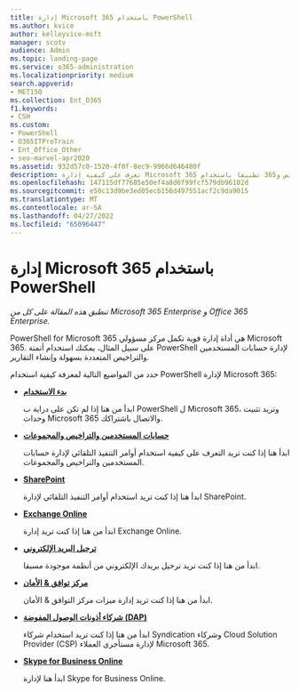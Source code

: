```yaml
---
title: إدارة Microsoft 365 باستخدام PowerShell
ms.author: kvice
author: kelleyvice-msft
manager: scotv
audience: Admin
ms.topic: landing-page
ms.service: o365-administration
ms.localizationpriority: medium
search.appverid:
- MET150
ms.collection: Ent_O365
f1.keywords:
- CSH
ms.custom:
- PowerShell
- O365ITProTrain
- Ent_Office_Other
- seo-marvel-apr2020
ms.assetid: 932d57c0-1520-4f0f-8ec9-9966d646480f
description: تعرف على كيفية إدارة Microsoft 365 المستخدمين والتراخيص و365 تطبيقا باستخدام PowerShell.
ms.openlocfilehash: 147115df77685e50ef4a8d6f99fcf579db96102d
ms.sourcegitcommit: e50c13d9be3ed05ecb156d497551acf2c9da9015
ms.translationtype: MT
ms.contentlocale: ar-SA
ms.lasthandoff: 04/27/2022
ms.locfileid: "65096447"
---
```

# <a name="manage-microsoft-365-with-powershell"></a>إدارة Microsoft 365 باستخدام PowerShell

*تنطبق هذه المقالة على كل من Microsoft 365 Enterprise و Office 365 Enterprise.*

PowerShell for Microsoft 365 هي أداة إدارة قوية تكمل مركز مسؤولي Microsoft 365. على سبيل المثال، يمكنك استخدام أتمتة PowerShell لإدارة حسابات المستخدمين والتراخيص المتعددة بسهولة وإنشاء التقارير.

حدد من المواضيع التالية لمعرفة كيفية استخدام PowerShell لإدارة Microsoft 365:
  
- [**بدء الاستخدام**](getting-started-with-microsoft-365-powershell.md)

    ابدأ من هنا إذا لم تكن على دراية ب PowerShell ل Microsoft 365، وتريد تثبيت وحدات Microsoft 365 والاتصال باشتراكك.

- [**حسابات المستخدمين والتراخيص والمجموعات**](manage-user-accounts-and-licenses-with-microsoft-365-powershell.md)

    ابدأ هنا إذا كنت تريد التعرف على كيفية استخدام أوامر التنفيذ التلقائي لإدارة حسابات المستخدمين والتراخيص والمجموعات.

- [**SharePoint**](manage-sharepoint-online-with-microsoft-365-powershell.md)

    ابدأ هنا إذا كنت تريد استخدام أوامر التنفيذ التلقائي لإدارة SharePoint.

- [**Exchange Online**](/powershell/exchange/exchange-online-powershell)

    ابدأ من هنا إذا كنت تريد إدارة Exchange Online.

- [**ترحيل البريد الإلكتروني**](use-powershell-for-email-migration-to-microsoft-365.md)

    ابدأ من هنا إذا كنت تريد ترحيل بريدك الإلكتروني من أنظمة موجودة مسبقا.

- [**مركز توافق & الأمان**](/powershell/exchange/scc-powershell)

    ابدأ من هنا إذا كنت تريد إدارة ميزات مركز التوافق & الأمان.

- [**شركاء أذونات الوصول المفوضة (DAP)**](manage-microsoft-365-with-windows-powershell-for-delegated-access-permissions-dap-p.md)

    ابدأ من هنا إذا كنت تريد استخدام شركاء Syndication وشركاء Cloud Solution Provider (CSP) لإدارة مستأجري العملاء Microsoft 365.

- [**Skype for Business Online**](manage-skype-for-business-online-with-microsoft-365-powershell.md)

    ابدأ هنا لإدارة Skype for Business Online.